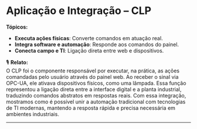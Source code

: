 # Aplicação e Integração – CLP

**Tópicos:**
- **Executa ações físicas**: Converte comandos em atuação real.
- **Integra software e automação**: Responde aos comandos do painel.
- **Conecta campo e TI**: Ligação direta entre web e dispositivos.

🎙 **Relato:**  
O CLP foi o componente responsável por executar, na prática, as ações comandadas pelo usuário através do painel web. Ao receber o sinal via OPC-UA, ele ativava dispositivos físicos, como uma lâmpada. Essa função representou a ligação direta entre a interface digital e a planta industrial, traduzindo comandos abstratos em respostas reais. Com essa integração, mostramos como é possível unir a automação tradicional com tecnologias de TI modernas, mantendo a resposta rápida e precisa necessária em ambientes industriais.

---